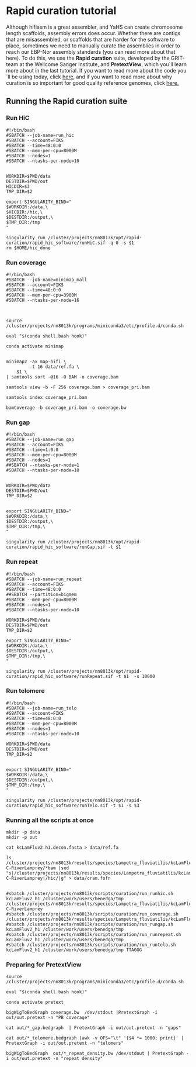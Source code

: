 # Rapid curation tutorial

Although hifiasm is a great assembler, and YaHS can create chromosome length scaffolds, assembly errors does occur. Whether there are contigs that are misassembled, or scaffolds that are harder for the software to place, sometimes we need to manually curate the assemblies in order to reach our EBP-Nor assembly standards (you can read more about that here). To do this, we use the **Rapid curation** suite, developed by the GRIT-team at the Wellcome Sanger Institute, and **PretextView**, which you´ll learn more about in the last tutorial. If you want to read more about the code you´ll be using today, click [here](https://gitlab.com/wtsi-grit/rapid-curation/-/blob/main/README_software.md), and if you want to read more about why curation is so important for good quality reference genomes, click [here.](https://academic.oup.com/gigascience/article/10/1/giaa153/6072294) 

## Running the Rapid curation suite

### Run HiC

```
#!/bin/bash
#SBATCH --job-name=run_hic
#SBATCH --account=FIKS
#SBATCH --time=48:0:0
#SBATCH --mem-per-cpu=8000M
#SBATCH --nodes=1
#SBATCH --ntasks-per-node=10


WORKDIR=$PWD/data
DESTDIR=$PWD/out
HICDIR=$3                                                            
TMP_DIR=$2

export SINGULARITY_BIND="
$WORKDIR:/data,\
$HICDIR:/hic,\
$DESTDIR:/output,\
$TMP_DIR:/tmp
"

singularity run /cluster/projects/nn8013k/opt/rapid-curation/rapid_hic_software/runHiC.sif -q 0 -s $1
rm $HOME/hic_done
```

### Run coverage

```
#!/bin/bash
#SBATCH --job-name=minimap_mall
#SBATCH --account=FIKS
#SBATCH --time=48:0:0
#SBATCH --mem-per-cpu=3900M
#SBATCH --ntasks-per-node=16



source /cluster/projects/nn8013k/programs/miniconda3/etc/profile.d/conda.sh

eval "$(conda shell.bash hook)"

conda activate minimap


minimap2 -ax map-hifi \
         -t 16 data/ref.fa \
	$1 \
| samtools sort -@16 -O BAM -o coverage.bam

samtools view -b -F 256 coverage.bam > coverage_pri.bam

samtools index coverage_pri.bam

bamCoverage -b coverage_pri.bam -o coverage.bw
```


### Run gap

```
#!/bin/bash
#SBATCH --job-name=run_gap
#SBATCH --account=FIKS
#SBATCH --time=1:0:0
#SBATCH --mem-per-cpu=8000M
#SBATCH --nodes=1
##SBATCH --ntasks-per-node=1
#SBATCH --ntasks-per-node=10


WORKDIR=$PWD/data
DESTDIR=$PWD/out
TMP_DIR=$2


export SINGULARITY_BIND="
$WORKDIR:/data,\
$DESTDIR:/output,\
$TMP_DIR:/tmp,\
"

singularity run /cluster/projects/nn8013k/opt/rapid-curation/rapid_hic_software/runGap.sif -t $1
```


### Run repeat

```
#!/bin/bash
#SBATCH --job-name=run_repeat
#SBATCH --account=FIKS
#SBATCH --time=48:0:0
##SBATCH --partition=bigmem
#SBATCH --mem-per-cpu=8000M
#SBATCH --nodes=1
#SBATCH --ntasks-per-node=10

WORKDIR=$PWD/data
DESTDIR=$PWD/out
TMP_DIR=$2  

export SINGULARITY_BIND="
$WORKDIR:/data,\
$DESTDIR:/output,\
$TMP_DIR:/tmp,\
"

singularity run /cluster/projects/nn8013k/opt/rapid-curation/rapid_hic_software/runRepeat.sif -t $1  -s 10000
```


### Run telomere

```
#!/bin/bash
#SBATCH --job-name=run_telo
#SBATCH --account=FIKS
#SBATCH --time=48:0:0
#SBATCH --mem-per-cpu=8000M
#SBATCH --nodes=1
#SBATCH --ntasks-per-node=10

WORKDIR=$PWD/data
DESTDIR=$PWD/out
TMP_DIR=$2


export SINGULARITY_BIND="
$WORKDIR:/data,\
$DESTDIR:/output,\
$TMP_DIR:/tmp,\
"

singularity run /cluster/projects/nn8013k/opt/rapid-curation/rapid_hic_software/runTelo.sif -t $1 -s $3
```


### Running all the scripts at once

```
mkdir -p data
mkdir -p out

cat kcLamFluv2.h1.decon.fasta > data/ref.fa 

ls /cluster/projects/nn8013k/results/species/Lampetra_fluviatilis/kcLamFluv2/genomic_data/hic/Sample_Omni-C-RiverLamprey/*bam |sed "s|/cluster/projects/nn8013k/results/species/Lampetra_fluviatilis/kcLamFluv2/genomic_data/hic/Sample_Omni-C-RiverLamprey|/hic/|g" > data/cram.fofn


#sbatch /cluster/projects/nn8013k/scripts/curation/run_runhic.sh kcLamFluv2_h1 /cluster/work/users/benedga/tmp /cluster/projects/nn8013k/results/species/Lampetra_fluviatilis/kcLamFluv2/genomic_data/hic/Sample_Omni-C-RiverLamprey
#sbatch /cluster/projects/nn8013k/scripts/curation/run_coverage.sh  /cluster/projects/nn8013k/results/species/Lampetra_fluviatilis/kcLamFluv2/genomic_data/pacbio/hifiadapterfilt/concat.filt.fastq.gz
#sbatch /cluster/projects/nn8013k/scripts/curation/run_rungap.sh kcLamFluv2_h1 /cluster/work/users/benedga/tmp
#sbatch /cluster/projects/nn8013k/scripts/curation/run_runrepeat.sh kcLamFluv2_h1 /cluster/work/users/benedga/tmp
#sbatch /cluster/projects/nn8013k/scripts/curation/run_runtelo.sh kcLamFluv2_h1 /cluster/work/users/benedga/tmp TTAGGG
```


### Preparing for PretextView

```
source  /cluster/projects/nn8013k/programs/miniconda3/etc/profile.d/conda.sh

eval "$(conda shell.bash hook)"

conda activate pretext

bigWigToBedGraph coverage.bw  /dev/stdout |PretextGraph -i out/out.pretext -n "PB coverage"

cat out/*_gap.bedgraph  | PretextGraph -i out/out.pretext -n "gaps"

cat out/*_telomere.bedgraph |awk -v OFS="\t" '{$4 *= 1000; print}' | PretextGraph -i out/out.pretext -n "telomers"

bigWigToBedGraph  out/*_repeat_density.bw /dev/stdout | PretextGraph -i out/out.pretext -n "repeat density"
```